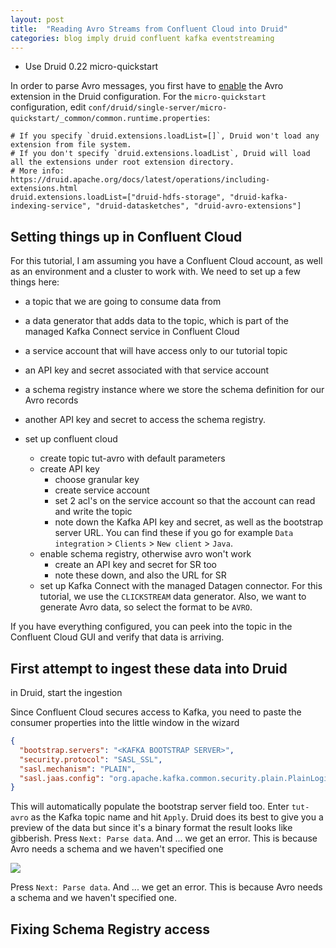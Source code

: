 ```yaml
---
layout: post
title:  "Reading Avro Streams from Confluent Cloud into Druid"
categories: blog imply druid confluent kafka eventstreaming
---
```


- Use Druid 0.22 micro-quickstart

In order to parse Avro messages, you first have to [enable](https://druid.apache.org/docs/0.22.0/development/extensions.html#loading-extensions) the Avro extension in the Druid configuration. For the `micro-quickstart` configuration, edit `conf/druid/single-server/micro-quickstart/_common/common.runtime.properties`:

```properties
# If you specify `druid.extensions.loadList=[]`, Druid won't load any extension from file system.
# If you don't specify `druid.extensions.loadList`, Druid will load all the extensions under root extension directory.
# More info: https://druid.apache.org/docs/latest/operations/including-extensions.html
druid.extensions.loadList=["druid-hdfs-storage", "druid-kafka-indexing-service", "druid-datasketches", "druid-avro-extensions"]
```

## Setting things up in Confluent Cloud

For this tutorial, I am assuming you have a Confluent Cloud account, as well as an environment and a cluster to work with. We need to set up a few things here:
- a topic that we are going to consume data from
- a data generator that adds data to the topic, which is part of the managed Kafka Connect service in Confluent Cloud
- a service account that will have access only to our tutorial topic
- an API key and secret associated with that service account
- a schema registry instance where we store the schema definition for our Avro records
- another API key and secret to access the schema registry.

- set up confluent cloud
  - create topic tut-avro with default parameters
  - create API key
    - choose granular key
    - create service account
    - set 2 acl's on the service account so that the account can read and write the topic
    - note down the Kafka API key and secret, as well as the bootstrap server URL. You can find these if you go for example `Data integration` > `Clients` > `New client` > `Java`.
  - enable schema registry, otherwise avro won't work
    - create an API key and secret for SR too
    - note these down, and also the URL for SR
  - set up Kafka Connect with the managed Datagen connector. For this tutorial, we use the `CLICKSTREAM` data generator. Also, we want to generate Avro data, so select the format to be `AVRO`.

If you have everything configured, you can peek into the topic in the Confluent Cloud GUI and verify that data is arriving.

## First attempt to ingest these data into Druid

in Druid, start the ingestion

Since Confluent Cloud secures access to Kafka, you need to paste the consumer properties into the little window in the wizard

```json
{
  "bootstrap.servers": "<KAFKA BOOTSTRAP SERVER>",
  "security.protocol": "SASL_SSL",
  "sasl.mechanism": "PLAIN",
  "sasl.jaas.config": "org.apache.kafka.common.security.plain.PlainLoginModule  required username=\"<KAFKA API KEY>\" password=\"<KAFKA SECRET KEY>\";"
} 
```
This will automatically populate the bootstrap server field too. Enter `tut-avro` as the Kafka topic name and hit `Apply`. Druid does its best to give you a preview of the data but since it's a binary format the result looks like gibberish. Press `Next: Parse data`. And ... we get an error. This is because Avro needs a schema and we haven't specified one

![](/assets/2021-10-18-1-load-gibberish.jpeg)

Press `Next: Parse data`. And ... we get an error. This is because Avro needs a schema and we haven't specified one.

## Fixing Schema Registry access


